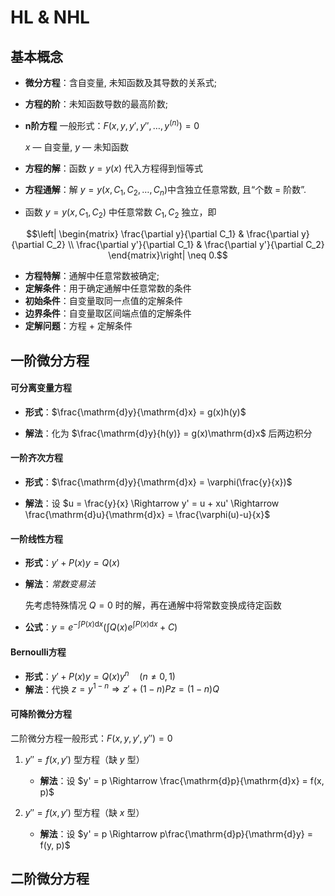# HL & NHL

## 基本概念

- **微分方程**：含自变量, 未知函数及其导数的关系式;

- **方程的阶**：未知函数导数的最高阶数;

- **n阶方程** 一般形式：$F(x, y, y', y'', \dots, y^{(n)}) = 0$

    $x$ — 自变量, $y$ — 未知函数

- **方程的解**：函数 $y = y(x)$ 代入方程得到恒等式

- **方程通解**：解 $y = y(x, C_1, C_2, \dots, C_n)$​ 中含独立任意常数, 且“个数 = 阶数”.

- 函数 $y = y(x, C_1, C_2)$ 中任意常数 $C_1, C_2$ 独立，即

$$\left| \begin{matrix} \frac{\partial y}{\partial C_1} & \frac{\partial y}{\partial C_2} \\
\frac{\partial y'}{\partial C_1} & \frac{\partial y'}{\partial C_2}
\end{matrix}\right| \neq 0.$$

- **方程特解**：通解中任意常数被确定;
- **定解条件**：用于确定通解中任意常数的条件
- **初始条件**：自变量取同一点值的定解条件
- **边界条件**：自变量取区间端点值的定解条件
- **定解问题**：方程 + 定解条件

## 一阶微分方程

#### 可分离变量方程

- **形式**：$\frac{\mathrm{d}y}{\mathrm{d}x} = g(x)h(y)$

- **解法**：化为 $\frac{\mathrm{d}y}{h(y)} = g(x)\mathrm{d}x$ 后两边积分

#### 一阶齐次方程

- **形式**：$\frac{\mathrm{d}y}{\mathrm{d}x} = \varphi(\frac{y}{x})$

- **解法**：设 $u = \frac{y}{x} \Rightarrow y' = u + xu' \Rightarrow \frac{\mathrm{d}u}{\mathrm{d}x} = \frac{\varphi(u)-u}{x}$

#### 一阶线性方程

- **形式**：$y' + P(x)y = Q(x)$

- **解法**：*常数变易法*
  
  先考虑特殊情况 $Q = 0$ 时的解，再在通解中将常数变换成待定函数

- **公式**：$y = e^{-\int P(x)\mathrm{d}x} \left( \int Q(x) e^{\int P(x)\mathrm{d}x} + C \right)$

#### Bernoulli方程

- **形式**：$y' + P(x)y = Q(x)y^n \quad (n \neq 0,1)$
- **解法**：代换 $z = y^{1-n} \Rightarrow z' + (1-n)Pz = (1-n)Q$​

#### 可降阶微分方程

二阶微分方程一般形式：$F(x, y, y', y'') = 0$​

1. $y''= f(x, y')$ 型方程（缺 $y$ 型）
   - **解法**：设 $y' = p \Rightarrow \frac{\mathrm{d}p}{\mathrm{d}x} = f(x, p)$

2. $y''= f(x, y')$ 型方程（缺 $x$ 型）
   - **解法**：设 $y' = p \Rightarrow p\frac{\mathrm{d}p}{\mathrm{d}y} = f(y, p)$

## 二阶微分方程

